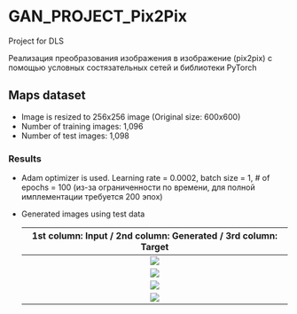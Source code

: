 # GAN_PROJECT_Pix2Pix
Project for DLS

Реализация преобразования изображения в изображение (pix2pix) с помощью условных состязательных сетей и библиотеки PyTorch

## Maps dataset
* Image is resized to 256x256 image (Original size: 600x600)
* Number of training images: 1,096
* Number of test images: 1,098
### Results
* Adam optimizer is used. Learning rate = 0.0002, batch size = 1, # of epochs = 100 (из-за ограниченности по времени, для полной имплементации требуется 200 эпох)
* Generated images using test data

    |1st column: Input / 2nd column: Generated / 3rd column: Target|
    |:---:|
    |![](maps_test_results/Test_result_492.png)|
    |![](maps_test_results/Test_result_560.png)|
    |![](maps_test_results/Test_result_627.png)|
    |![](maps_test_results/Test_result_746.png)|

